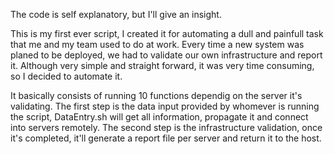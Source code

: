 The code is self explanatory, but I'll give an insight.

This is my first ever script, I created it for automating a dull and painfull task that me and my team used to do at work. 
Every time a new system was planed to be deployed, we had to validate our own infrastructure and report it. Although very simple and straight forward, it was
very time consuming, so I decided to automate it.

It basically consists of running 10 functions dependig on the server it's validating.
The first step is the data input provided by whomever is running the script, DataEntry.sh will get all information, propagate it and connect 
into servers remotely.
The second step is the infrastructure validation, once it's completed, it'll generate a report file per server and return it to the host.
